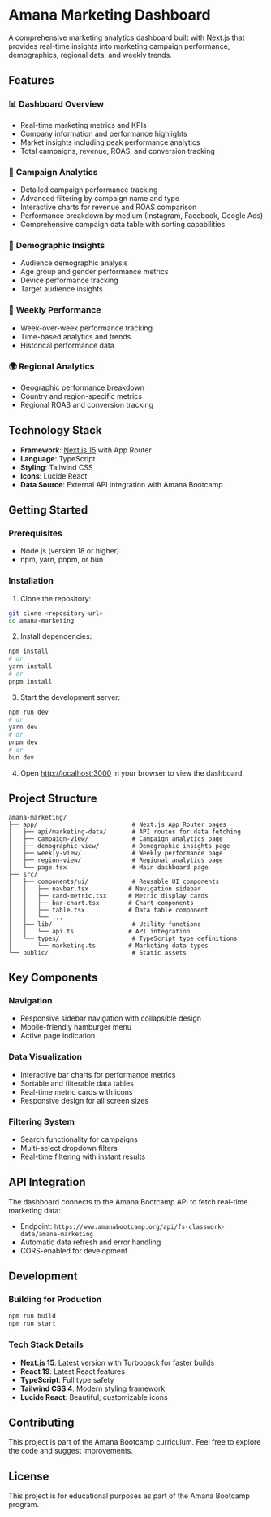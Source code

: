 # Amana Marketing Dashboard

A comprehensive marketing analytics dashboard built with Next.js that provides real-time insights into marketing campaign performance, demographics, regional data, and weekly trends.

## Features

### 📊 **Dashboard Overview**
- Real-time marketing metrics and KPIs
- Company information and performance highlights
- Market insights including peak performance analytics
- Total campaigns, revenue, ROAS, and conversion tracking

### 🎯 **Campaign Analytics**
- Detailed campaign performance tracking
- Advanced filtering by campaign name and type
- Interactive charts for revenue and ROAS comparison
- Performance breakdown by medium (Instagram, Facebook, Google Ads)
- Comprehensive campaign data table with sorting capabilities

### 👥 **Demographic Insights**
- Audience demographic analysis
- Age group and gender performance metrics
- Device performance tracking
- Target audience insights

### 📅 **Weekly Performance**
- Week-over-week performance tracking
- Time-based analytics and trends
- Historical performance data

### 🌍 **Regional Analytics**
- Geographic performance breakdown
- Country and region-specific metrics
- Regional ROAS and conversion tracking

## Technology Stack

- **Framework**: [Next.js 15](https://nextjs.org) with App Router
- **Language**: TypeScript
- **Styling**: Tailwind CSS
- **Icons**: Lucide React
- **Data Source**: External API integration with Amana Bootcamp

## Getting Started

### Prerequisites
- Node.js (version 18 or higher)
- npm, yarn, pnpm, or bun

### Installation

1. Clone the repository:
```bash
git clone <repository-url>
cd amana-marketing
```

2. Install dependencies:
```bash
npm install
# or
yarn install
# or
pnpm install
```

3. Start the development server:
```bash
npm run dev
# or
yarn dev
# or
pnpm dev
# or
bun dev
```

4. Open [http://localhost:3000](http://localhost:3000) in your browser to view the dashboard.

## Project Structure

```
amana-marketing/
├── app/                          # Next.js App Router pages
│   ├── api/marketing-data/       # API routes for data fetching
│   ├── campaign-view/            # Campaign analytics page
│   ├── demographic-view/         # Demographic insights page
│   ├── weekly-view/              # Weekly performance page
│   ├── region-view/              # Regional analytics page
│   └── page.tsx                  # Main dashboard page
├── src/
│   ├── components/ui/            # Reusable UI components
│   │   ├── navbar.tsx           # Navigation sidebar
│   │   ├── card-metric.tsx      # Metric display cards
│   │   ├── bar-chart.tsx        # Chart components
│   │   ├── table.tsx            # Data table component
│   │   └── ...
│   ├── lib/                      # Utility functions
│   │   └── api.ts               # API integration
│   └── types/                    # TypeScript type definitions
│       └── marketing.ts         # Marketing data types
└── public/                       # Static assets
```

## Key Components

### Navigation
- Responsive sidebar navigation with collapsible design
- Mobile-friendly hamburger menu
- Active page indication

### Data Visualization
- Interactive bar charts for performance metrics
- Sortable and filterable data tables
- Real-time metric cards with icons
- Responsive design for all screen sizes

### Filtering System
- Search functionality for campaigns
- Multi-select dropdown filters
- Real-time filtering with instant results

## API Integration

The dashboard connects to the Amana Bootcamp API to fetch real-time marketing data:
- Endpoint: `https://www.amanabootcamp.org/api/fs-classwork-data/amana-marketing`
- Automatic data refresh and error handling
- CORS-enabled for development

## Development

### Building for Production
```bash
npm run build
npm run start
```

### Tech Stack Details
- **Next.js 15**: Latest version with Turbopack for faster builds
- **React 19**: Latest React features
- **TypeScript**: Full type safety
- **Tailwind CSS 4**: Modern styling framework
- **Lucide React**: Beautiful, customizable icons

## Contributing

This project is part of the Amana Bootcamp curriculum. Feel free to explore the code and suggest improvements.

## License

This project is for educational purposes as part of the Amana Bootcamp program.
